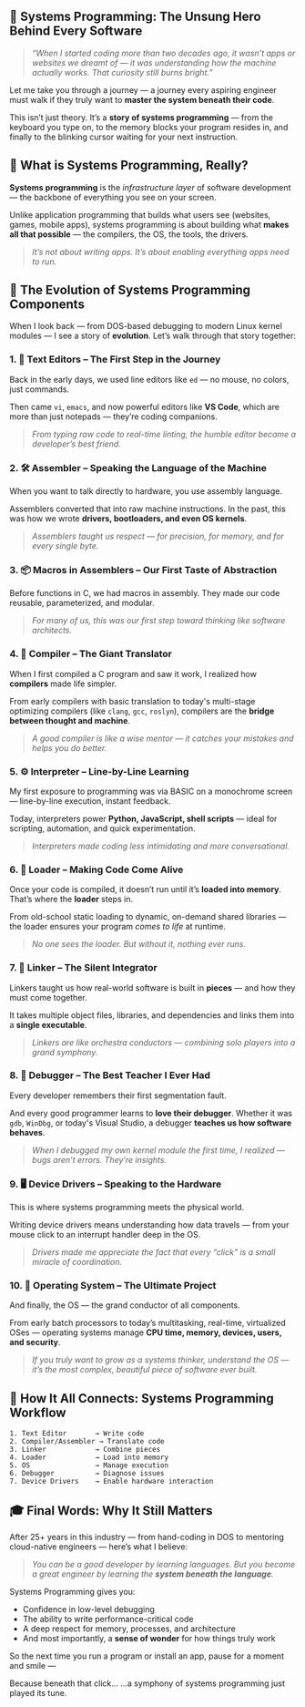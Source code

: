 ## 🔧 **Systems Programming: The Unsung Hero Behind Every Software**

> *“When I started coding more than two decades ago, it wasn’t apps or websites we dreamt of — it was understanding how the machine actually works. That curiosity still burns bright.”*

Let me take you through a journey — a journey every aspiring engineer must walk if they truly want to **master the system beneath their code**.

This isn’t just theory. It’s a **story of systems programming** — from the keyboard you type on, to the memory blocks your program resides in, and finally to the blinking cursor waiting for your next instruction.

## 📘 **What is Systems Programming, Really?**

**Systems programming** is the *infrastructure layer* of software development — the backbone of everything you see on your screen.

Unlike application programming that builds what users see (websites, games, mobile apps), systems programming is about building what **makes all that possible** — the compilers, the OS, the tools, the drivers.

> *It’s not about writing apps. It’s about enabling everything apps need to run.*

## 🧬 **The Evolution of Systems Programming Components**

When I look back — from DOS-based debugging to modern Linux kernel modules — I see a story of **evolution**. Let’s walk through that story together:

### 1. 📝 **Text Editors – The First Step in the Journey**

Back in the early days, we used line editors like `ed` — no mouse, no colors, just commands.

Then came `vi`, `emacs`, and now powerful editors like **VS Code**, which are more than just notepads — they’re coding companions.

> *From typing raw code to real-time linting, the humble editor became a developer’s best friend.*

### 2. 🛠️ **Assembler – Speaking the Language of the Machine**

When you want to talk directly to hardware, you use assembly language.

Assemblers converted that into raw machine instructions. In the past, this was how we wrote **drivers, bootloaders, and even OS kernels**.

> *Assemblers taught us respect — for precision, for memory, and for every single byte.*

### 3. 📦 **Macros in Assemblers – Our First Taste of Abstraction**

Before functions in C, we had macros in assembly. They made our code reusable, parameterized, and modular.

> *For many of us, this was our first step toward thinking like software architects.*

### 4. 🧠 **Compiler – The Giant Translator**

When I first compiled a C program and saw it work, I realized how **compilers** made life simpler.

From early compilers with basic translation to today's multi-stage optimizing compilers (like `clang`, `gcc`, `roslyn`), compilers are the **bridge between thought and machine**.

> *A good compiler is like a wise mentor — it catches your mistakes and helps you do better.*

### 5. ⚙️ **Interpreter – Line-by-Line Learning**

My first exposure to programming was via BASIC on a monochrome screen — line-by-line execution, instant feedback.

Today, interpreters power **Python, JavaScript, shell scripts** — ideal for scripting, automation, and quick experimentation.

> *Interpreters made coding less intimidating and more conversational.*

### 6. 🧷 **Loader – Making Code Come Alive**

Once your code is compiled, it doesn’t run until it’s **loaded into memory**. That’s where the **loader** steps in.

From old-school static loading to dynamic, on-demand shared libraries — the loader ensures your program *comes to life* at runtime.

> *No one sees the loader. But without it, nothing ever runs.*

### 7. 🔗 **Linker – The Silent Integrator**

Linkers taught us how real-world software is built in **pieces** — and how they must come together.

It takes multiple object files, libraries, and dependencies and links them into a **single executable**.

> *Linkers are like orchestra conductors — combining solo players into a grand symphony.*

### 8. 🐞 **Debugger – The Best Teacher I Ever Had**

Every developer remembers their first segmentation fault.

And every good programmer learns to **love their debugger**. Whether it was `gdb`, `WinDbg`, or today's Visual Studio, a debugger **teaches us how software behaves**.

> *When I debugged my own kernel module the first time, I realized — bugs aren’t errors. They’re insights.*

### 9. 🖥️ **Device Drivers – Speaking to the Hardware**

This is where systems programming meets the physical world.

Writing device drivers means understanding how data travels — from your mouse click to an interrupt handler deep in the OS.

> *Drivers made me appreciate the fact that every “click” is a small miracle of coordination.*

### 10. 🧩 **Operating System – The Ultimate Project**

And finally, the OS — the grand conductor of all components.

From early batch processors to today’s multitasking, real-time, virtualized OSes — operating systems manage **CPU time, memory, devices, users, and security**.

> *If you truly want to grow as a systems thinker, understand the OS — it’s the most complex, beautiful piece of software ever built.*

## 🔁 **How It All Connects: Systems Programming Workflow**

```text
1. Text Editor       → Write code
2. Compiler/Assembler → Translate code
3. Linker            → Combine pieces
4. Loader            → Load into memory
5. OS                → Manage execution
6. Debugger          → Diagnose issues
7. Device Drivers    → Enable hardware interaction
```

## 🎓 **Final Words: Why It Still Matters**

After 25+ years in this industry — from hand-coding in DOS to mentoring cloud-native engineers — here’s what I believe:

> *You can be a good developer by learning languages.
> But you become a great engineer by learning the **system beneath the language**.*

Systems Programming gives you:

* Confidence in low-level debugging
* The ability to write performance-critical code
* A deep respect for memory, processes, and architecture
* And most importantly, a **sense of wonder** for how things truly work


So the next time you run a program or install an app, pause for a moment and smile —

Because beneath that click…
…a symphony of systems programming just played its tune.
